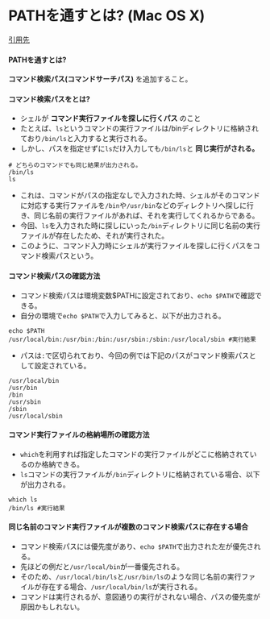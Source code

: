 # PATHを通すとは? (Mac OS X)

[引用先](https://qiita.com/soarflat/items/09be6ab9cd91d366bf71)
#### PATHを通すとは?
**コマンド検索パス(コマンドサーチパス)** を追加すること。

#### コマンド検索パスをとは?
- シェルが **コマンド実行ファイルを探しに行くパス** のこと
- たとえば、`ls`というコマンドの実行ファイルは/binディレクトリに格納されており`/bin/ls`と入力すると実行される。
- しかし、パスを指定せずに`ls`だけ入力しても`/bin/ls`と **同じ実行がされる。**

```
# どちらのコマンドでも同じ結果が出力される。
/bin/ls
ls
```
- これは、コマンドがパスの指定なしで入力された時、シェルがそのコマンドに対応する実行ファイルを`/bin`や`/usr/bin`などのディレクトリへ探しに行き、同じ名前の実行ファイルがあれば、それを実行してくれるからである。
- 今回、`ls`を入力された時に探しにいった`/bin`ディレクトリに同じ名前の実行ファイルが存在したため、それが実行された。
- このように、コマンド入力時にシェルが実行ファイルを探しに行くパスをコマンド検索パスという。

#### コマンド検索パスの確認方法
- コマンド検索パスは環境変数$PATHに設定されており、`echo $PATH`で確認できる。
- 自分の環境で`echo $PATH`で入力してみると、以下が出力される。

```
echo $PATH
/usr/local/bin:/usr/bin:/bin:/usr/sbin:/sbin:/usr/local/sbin #実行結果
```
- パスは`:`で区切られており、今回の例では下記のパスがコマンド検索パスとして設定されている。

```
/usr/local/bin
/usr/bin
/bin
/usr/sbin
/sbin
/usr/local/sbin
```
#### コマンド実行ファイルの格納場所の確認方法
- `which`を利用すれば指定したコマンドの実行ファイルがどこに格納されているのか格納できる。
- `ls`コマンドの実行ファイルが`/bin`ディレクトリに格納されている場合、以下が出力される。

```
which ls
/bin/ls #実行結果
```

#### 同じ名前のコマンド実行ファイルが複数のコマンド検索パスに存在する場合
- コマンド検索パスには優先度があり、`echo $PATH`で出力された左が優先される。
- 先ほどの例だと`/usr/local/bin`が一番優先される。
- そのため、`/usr/local/bin/ls`と`/usr/bin/ls`のような同じ名前の実行ファイルが存在する場合、`/usr/local/bin/ls`が実行される。
- コマンドは実行されるが、意図通りの実行がされない場合、パスの優先度が原因かもしれない。
